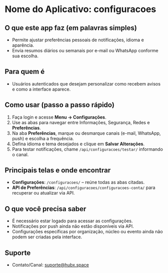 # Nome do Aplicativo: configuracoes

## O que este app faz (em palavras simples)
- Permite ajustar preferências pessoais de notificações, idioma e aparência.
- Envia resumos diários ou semanais por e-mail ou WhatsApp conforme sua escolha.

## Para quem é
- Usuários autenticados que desejam personalizar como recebem avisos e como a interface aparece.

## Como usar (passo a passo rápido)
1. Faça login e acesse **Menu → Configurações**.
2. Use as abas para navegar entre Informações, Segurança, Redes e **Preferências**.
3. Na aba **Preferências**, marque ou desmarque canais (e-mail, WhatsApp, push) e escolha a frequência.
4. Defina idioma e tema desejados e clique em **Salvar Alterações**.
5. Para testar notificações, chame `/api/configuracoes/testar/` informando o canal.

## Principais telas e onde encontrar
- **Configurações**: `/configuracoes/` – reúne todas as abas citadas.
- **API de Preferências**: `/api/configuracoes/configuracoes-conta/` para recuperar ou atualizar via API.

## O que você precisa saber
- É necessário estar logado para acessar as configurações.
- Notificações por push ainda não estão disponíveis via API.
- Configurações específicas por organização, núcleo ou evento ainda não podem ser criadas pela interface.

## Suporte
- Contato/Canal: suporte@hubx.space

